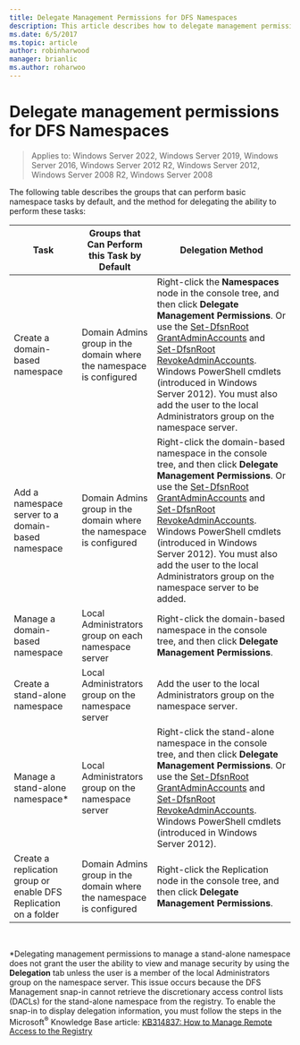 ```yaml
---
title: Delegate Management Permissions for DFS Namespaces
description: This article describes how to delegate management permissions for DFS namespaces, and which groups can execute namespace tasks by default
ms.date: 6/5/2017
ms.topic: article
author: robinharwood
manager: brianlic
ms.author: roharwoo
---
```

# Delegate management permissions for DFS Namespaces

>Applies to: Windows Server 2022, Windows Server 2019, Windows Server 2016, Windows Server 2012 R2, Windows Server 2012, Windows Server 2008 R2, Windows Server 2008

The following table describes the groups that can perform basic namespace tasks by default, and the method for delegating the ability to perform these tasks:

|Task | Groups that Can Perform this Task by Default | Delegation Method |
|---|---|---|
|Create a domain-based namespace|Domain Admins group in the domain where the namespace is configured|Right-click the **Namespaces** node in the console tree, and then click **Delegate Management Permissions**. Or use the [Set-DfsnRoot GrantAdminAccounts](/powershell/module/dfsn/set-dfsnroot) and [Set-DfsnRoot RevokeAdminAccounts](/powershell/module/dfsn/set-dfsnroot). Windows PowerShell cmdlets (introduced in Windows Server 2012). You must also add the user to the local Administrators group on the namespace server.|
|Add a namespace server to a domain-based namespace|Domain Admins group in the domain where the namespace is configured| Right-click the domain-based namespace in the console tree, and then click **Delegate Management Permissions**. Or use the [Set-DfsnRoot GrantAdminAccounts](/powershell/module/dfsn/set-dfsnroot) and [Set-DfsnRoot RevokeAdminAccounts](/powershell/module/dfsn/set-dfsnroot). Windows PowerShell cmdlets (introduced in Windows Server 2012). You must also add the user to the local Administrators group on the namespace server to be added.|
|Manage a domain-based namespace|Local Administrators group on each namespace server| Right-click the domain-based namespace in the console tree, and then click **Delegate Management Permissions**. |
|Create a stand-alone namespace|Local Administrators group on the namespace server| Add the user to the local Administrators group on the namespace server. |
|Manage a stand-alone namespace*|Local Administrators group on the namespace server| Right-click the stand-alone namespace in the console tree, and then click **Delegate Management Permissions**. Or use the [Set-DfsnRoot GrantAdminAccounts](/powershell/module/dfsn/set-dfsnroot) and [Set-DfsnRoot RevokeAdminAccounts](/powershell/module/dfsn/set-dfsnroot). Windows PowerShell cmdlets (introduced in Windows Server 2012).|
|Create a replication group or enable DFS Replication on a folder|Domain Admins group in the domain where the namespace is configured| Right-click the Replication node in the console tree, and then click **Delegate Management Permissions**. |

<br />

\*Delegating management permissions to manage a stand-alone namespace does not grant the user the ability to view and manage security by using the **Delegation** tab unless the user is a member of the local Administrators group on the namespace server. This issue occurs because the DFS Management snap-in cannot retrieve the discretionary access control lists (DACLs) for the stand-alone namespace from the registry. To enable the snap-in to display delegation information, you must follow the steps in the Microsoft<sup>®</sup> Knowledge Base article: [KB314837: How to Manage Remote Access to the Registry](https://go.microsoft.com/fwlink?linkid=46803)
